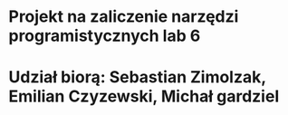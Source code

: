 # Projekt na zaliczenie narzędzi programistycznych lab 6
# Udział biorą: Sebastian Zimolzak, Emilian Czyzewski, Michał gardziel
